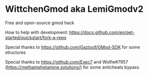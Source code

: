 # WittchenGmod aka LemiGmodv2

Free and open-source gmod hack

How to help with development: https://docs.github.com/en/get-started/quickstart/fork-a-repo

Special thanks to https://github.com/Gaztoof/GMod-SDK for some structures

Special thanks to https://github.com/Exec7 and Wolfie#7957 (https://methamphetamine.solutions/) for some anticheats bypass
